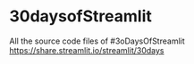# 30daysofStreamlit
All the source code files of #3oDaysOfStreamlit
https://share.streamlit.io/streamlit/30days

